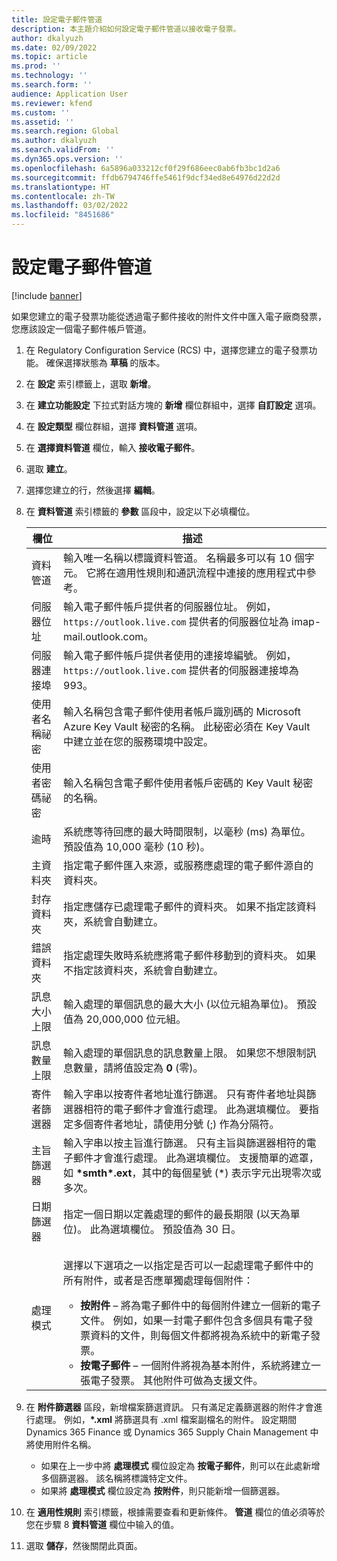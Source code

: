 ```yaml
---
title: 設定電子郵件管道
description: 本主題介紹如何設定電子郵件管道以接收電子發票。
author: dkalyuzh
ms.date: 02/09/2022
ms.topic: article
ms.prod: ''
ms.technology: ''
ms.search.form: ''
audience: Application User
ms.reviewer: kfend
ms.custom: ''
ms.assetid: ''
ms.search.region: Global
ms.author: dkalyuzh
ms.search.validFrom: ''
ms.dyn365.ops.version: ''
ms.openlocfilehash: 6a5896a033212cf0f29f686eec0ab6fb3bc1d2a6
ms.sourcegitcommit: ffdb6794746ffe5461f9dcf34ed8e64976d22d2d
ms.translationtype: HT
ms.contentlocale: zh-TW
ms.lasthandoff: 03/02/2022
ms.locfileid: "8451686"
---
```

# <a name="configure-an-email-channel"></a>設定電子郵件管道

[!include [banner](../includes/banner.md)]

如果您建立的電子發票功能從透過電子郵件接收的附件文件中匯入電子廠商發票，您應該設定一個電子郵件帳戶管道。

1. 在 Regulatory Configuration Service (RCS) 中，選擇您建立的電子發票功能。 確保選擇狀態為 **草稿** 的版本。
2. 在 **設定** 索引標籤上，選取 **新增**。
3. 在 **建立功能設定** 下拉式對話方塊的 **新增** 欄位群組中，選擇 **自訂設定** 選項。
4. 在 **設定類型** 欄位群組，選擇 **資料管道** 選項。
5. 在 **選擇資料管道** 欄位，輸入 **接收電子郵件**。
6. 選取 **建立**。
7. 選擇您建立的行，然後選擇 **編輯**。
8. 在 **資料管道** 索引標籤的 **參數** 區段中，設定以下必填欄位。

    | 欄位                | 描述 |
    |----------------------|-------------|
    | 資料管道         | 輸入唯一名稱以標識資料管道。 名稱最多可以有 10 個字元。 它將在適用性規則和通訊流程中連接的應用程式中參考。 |
    | 伺服器位址       | 輸入電子郵件帳戶提供者的伺服器位址。 例如，`https://outlook.live.com` 提供者的伺服器位址為 imap-mail.outlook.com。 |
    | 伺服器連接埠          | 輸入電子郵件帳戶提供者使用的連接埠編號。 例如，`https://outlook.live.com` 提供者的伺服器連接埠為 993。 |
    | 使用者名稱祕密     | 輸入名稱包含電子郵件使用者帳戶識別碼的 Microsoft Azure Key Vault 秘密的名稱。 此秘密必須在 Key Vault 中建立並在您的服務環境中設定。 |
    | 使用者密碼祕密 | 輸入名稱包含電子郵件使用者帳戶密碼的 Key Vault 秘密的名稱。 |
    | 逾時              | 系統應等待回應的最大時間限制，以毫秒 (ms) 為單位。 預設值為 10,000 毫秒 (10 秒)。 |
    | 主資料夾          | 指定電子郵件匯入來源，或服務應處理的電子郵件源自的資料夾。 |
    | 封存資料夾       | 指定應儲存已處理電子郵件的資料夾。 如果不指定該資料夾，系統會自動建立。 |
    | 錯誤資料夾         | 指定處理失敗時系統應將電子郵件移動到的資料夾。 如果不指定該資料夾，系統會自動建立。 |
    | 訊息大小上限     | 輸入處理的單個訊息的最大大小 (以位元組為單位)。 預設值為 20,000,000 位元組。 |
    | 訊息數量上限   | 輸入處理的單個訊息的訊息數量上限。 如果您不想限制訊息數量，請將值設定為 **0** (零)。 |
    | 寄件者篩選器          | 輸入字串以按寄件者地址進行篩選。 只有寄件者地址與篩選器相符的電子郵件才會進行處理。 此為選填欄位。 要指定多個寄件者地址，請使用分號 (;) 作為分隔符。 |
    | 主旨篩選器       | 輸入字串以按主旨進行篩選。 只有主旨與篩選器相符的電子郵件才會進行處理。 此為選填欄位。 支援簡單的遮罩，如 **\*smth\*.ext**，其中的每個星號 (\*) 表示字元出現零次或多次。 |
    | 日期篩選器          | 指定一個日期以定義處理的郵件的最長期限 (以天為單位)。 此為選填欄位。 預設值為 30 日。 |
    | 處理模式      | <p>選擇以下選項之一以指定是否可以一起處理電子郵件中的所有附件，或者是否應單獨處理每個附件：</p><ul><li><b>按附件</b> – 將為電子郵件中的每個附件建立一個新的電子文件。 例如，如果一封電子郵件包含多個具有電子發票資料的文件，則每個文件都將視為系統中的新電子發票。</li><li><b>按電子郵件</b> – 一個附件將視為基本附件，系統將建立一張電子發票。 其他附件可做為支援文件。</li></ul> |

9. 在 **附件篩選器** 區段，新增檔案篩選資訊。 只有滿足定義篩選器的附件才會進行處理。 例如，**\*.xml** 將篩選具有 .xml 檔案副檔名的附件。 設定期間 Dynamics 365 Finance 或 Dynamics 365 Supply Chain Management 中將使用附件名稱。

    - 如果在上一步中將 **處理模式** 欄位設定為 **按電子郵件**，則可以在此處新增多個篩選器。 該名稱將標識特定文件。
    - 如果將 **處理模式** 欄位設定為 **按附件**，則只能新增一個篩選器。

10. 在 **適用性規則** 索引標籤，根據需要查看和更新條件。 **管道** 欄位的值必須等於您在步驟 8 **資料管道** 欄位中输入的值。
11. 選取 **儲存**，然後關閉此頁面。
